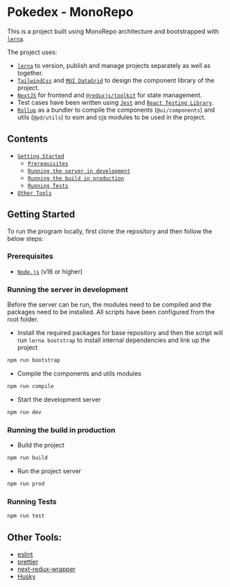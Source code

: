 # Pokedex - MonoRepo

This is a project built using MonoRepo architecture and bootstrapped with [`lerna`](https://lerna.js.org/).

The project uses:

- [`lerna`](https://lerna.js.org/) to version, publish and manage projects separately as well as together.
- [`TailwindCss`](https://tailwindcss.com/) and [`MUI DataGrid`](https://mui.com/x/react-data-grid/) to design the component library of the project.
- [`NextJS`](https://nextjs.org/docs) for frontend and [`@reduxjs/toolkit`](https://redux-toolkit.js.org/introduction/getting-started) for state management.
- Test cases have been written using [`Jest`](https://jestjs.io/docs/getting-started) and [`React Testing Library`](https://testing-library.com/docs/react-testing-library/intro/).
- [`Rollup`](https://rollupjs.org/) as a bundler to compile the components (`@ui/components`) and utils (`@pd/utils`) to esm and cjs modules to be used in the project.

## Contents

- [`Getting Started`](#getting-started)
  - [`Prerequisites`](#prerequisites)
  - [`Running the server in development`](#Running-the-server-in-development)
  - [`Running the build in production`](#Running-the-build-in-production)
  - [`Running Tests`](#Running-Tests)
- [`Other Tools`](#Other-Tools)

## Getting Started

To run the program locally, first clone the repository and then follow the below steps:

### Prerequisites

- [`Node.js`](https://nodejs.org/en) (v16 or higher)

### Running the server in development

Before the server can be run, the modules need to be compiled and the packages need to be installed.
All scripts have been configured from the root folder.

- Install the required packages for base repository and then the script will run `lerna bootstrap` to install internal dependencies and link up the project

```bash
npm run bootstrap
```

- Compile the components and utils modules

```bash
npm run compile
```

- Start the development server

```bash
npm run dev
```

### Running the build in production

- Build the project

```bash
npm run build
```

- Run the project server

```bash
npm run prod
```

### Running Tests

```bash
npm run test
```

## Other Tools:

- [eslint](https://eslint.org/docs/latest/use/getting-started)
- [prettier](https://prettier.io/docs/en/index.html)
- [next-redux-wrapper](https://github.com/kirill-konshin/next-redux-wrapper)
- [Husky](https://typicode.github.io/husky/)
